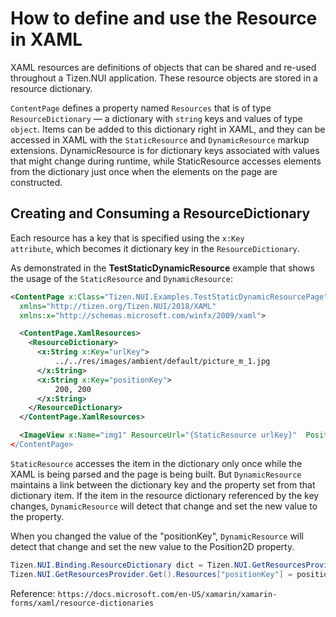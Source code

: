 # How to define and use the Resource in XAML

XAML resources are definitions of objects that can be shared and re-used throughout a Tizen.NUI application. These resource objects are stored in a resource dictionary.

<code>ContentPage</code> defines a property named <code>Resources</code> that is of type <code>ResourceDictionary</code> — a dictionary with <code>string</code> keys and values of type <code>object</code>. Items can be added to this dictionary right in XAML, and they can be accessed in XAML with the <code>StaticResource</code> and <code>DynamicResource</code> markup extensions.
DynamicResource is for dictionary keys associated with values that might change during runtime, while StaticResource accesses elements from the dictionary just once when the elements on the page are constructed.

## Creating and Consuming a ResourceDictionary

Each resource has a key that is specified using the <code>x:Key attribute</code>, which becomes it dictionary key in the <code>ResourceDictionary</code>.

As demonstrated in the **TestStaticDynamicResource** example that shows the usage of the <code>StaticResource</code> and <code>DynamicResource</code>:

``` xml
<ContentPage x:Class="Tizen.NUI.Examples.TestStaticDynamicResourcePage"
  xmlns="http://tizen.org/Tizen.NUI/2018/XAML"
  xmlns:x="http://schemas.microsoft.com/winfx/2009/xaml">

  <ContentPage.XamlResources>
    <ResourceDictionary>
      <x:String x:Key="urlKey">
          ../../res/images/ambient/default/picture_m_1.jpg
      </x:String>
      <x:String x:Key="positionKey">
          200, 200
      </x:String>
    </ResourceDictionary>
  </ContentPage.XamlResources>

  <ImageView x:Name="img1" ResourceUrl="{StaticResource urlKey}"  Position2D="{DynamicResource positionKey}/>
</ContentPage>
```

<code>StaticResource</code> accesses the item in the dictionary only once while the XAML is being parsed and the page is being built. But <code>DynamicResource</code> maintains a link between the dictionary key and the property set from that dictionary item. If the item in the resource dictionary referenced by the key changes, <code>DynamicResource</code> will detect that change and set the new value to the property.

When you changed the value of the "positionKey", <code>DynamicResource</code> will detect that change and set the new value to the Position2D property.

``` csharp
Tizen.NUI.Binding.ResourceDictionary dict = Tizen.NUI.GetResourcesProvider.Get().Resources;
Tizen.NUI.GetResourcesProvider.Get().Resources["positionKey"] = positionX.ToString() + "," + positionY.ToString();
```

Reference: `https://docs.microsoft.com/en-US/xamarin/xamarin-forms/xaml/resource-dictionaries`
